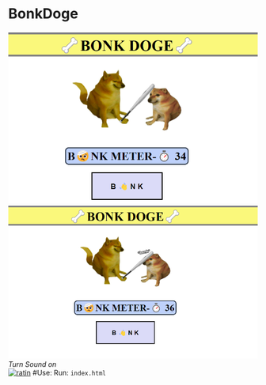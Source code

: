 # BonkDoge
![Demo1](bonk1.png)
![Demo2](bonk2.png)
*Turn Sound on* <br>
[![ratin](https://img.shields.io/badge/Try_Now-6FEC28?style=for-the-badge&logoColor=white)](https://suraj-xd.github.io/RatinMaze.github.io/)
#Use:
Run: `index.html`
